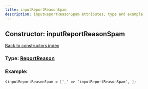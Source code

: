 ```yaml
---
title: inputReportReasonSpam
description: inputReportReasonSpam attributes, type and example
---
```

## Constructor: inputReportReasonSpam  
[Back to constructors index](index.md)






### Type: [ReportReason](../types/ReportReason.md)


### Example:

```
$inputReportReasonSpam = ['_' => 'inputReportReasonSpam', ];
```  

